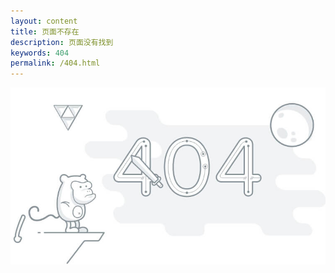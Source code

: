 ```yaml
---
layout: content
title: 页面不存在
description: 页面没有找到
keywords: 404
permalink: /404.html
---
```


<div class="page-error">
  <img src="/assets/images/404.jpg" class="img-error" />
</div>
